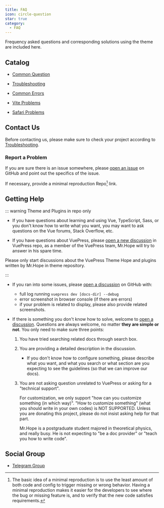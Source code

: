 ```yaml
---
title: FAQ
icon: circle-question
star: true
category:
  - FAQ
---
```


Frequency asked questions and corresponding solutions using the theme are included here.

## Catalog

- [Common Question](common-question.md)

- [Troubleshooting](troubleshooting.md)

- [Common Errors](common-error.md)

- [Vite Problems](vite.md)

- [Safari Problems](safari.md)

## Contact Us

Before contacting us, please make sure to check your project according to [Troubleshooting](troubleshooting.md).

### Report a Problem

If you are sure there is an issue somewhere, please [open an issue](https://github.com/vuepress-theme-hope/vuepress-theme-hope/issues/new/choose) on GitHub and point out the specifics of the issue.

If necessary, provide a minimal reproduction Repo[^minimal-reproduction-repo] link.

[^minimal-reproduction-repo]: The basic idea of a minimal reproduction is to use the least amount of both code and config to trigger missing or wrong behavior. Having a minimal reproduction makes it easier for the developers to see where the bug or missing feature is, and to verify that the new code satisfies requirements.

## Getting Help

::: warning Theme and Plugins in repo only

- If you have questions about learning and using Vue, TypeScript, Sass, or you don't know how to write what you want, you may want to ask questions on the Vue forums, Stack Overflow, etc.

- If you have questions about VuePress, please [open a new discussion](https://github.com/vuepress/vuepress-next/discussions/new) in VuePress repo, as a member of the VuePress team, Mr.Hope will try to answer in his spare time.

Please only start discussions about the VuePress Theme Hope and plugins written by Mr.Hope in theme repository.

:::

- If you ran into some issues, please [open a discussion](https://github.com/vuepress-theme-hope/vuepress-theme-hope/discussions/new) on GitHub with:

  - full log running `vuepress dev [docs-dir] --debug`
  - error screenshot in browser console (if there are errors)
  - if your problem is related to display, please also provide related screenshots.

- If there is something you don't know how to solve, welcome to [open a discussion](https://github.com/vuepress-theme-hope/vuepress-theme-hope/discussions/new). Questions are always welcome, no matter **they are simple or not**. You only need to make sure three points:

  1. You have tried searching related docs through search box.

  1. You are providing a detailed description in the discussion.

     - If you don't know how to configure something, please describe what you want, and what you search or what section are you expecting to see the guidelines (so that we can improve our docs).

  1. You are not asking question unrelated to VuePress or asking for a "technical support".

     For customization, we only support "how can you customize something (in which way)". "How to customize something" (what you should write in your own codes) is NOT SUPPORTED. Unless you are donating this project, please do not insist asking help for that part.

     Mr.Hope is a postgraduate student majored in theoretical physics, and really busy. He is not expecting to "be a doc provider" or "teach you how to write code".

## Social Group

- [Telegram Group](https://t.me/vuepressthemehope)
